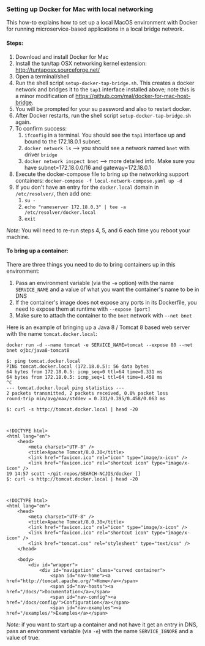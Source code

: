 ### Setting up Docker for Mac with local networking

This how-to explains how to set up a local MacOS environment with Docker for running microservice-based applications in a local
bridge network.

#### Steps:

1. Download and install Docker for Mac
1. Install the tun/tap OSX networking kernel extension: http://tuntaposx.sourceforge.net/
1. Open a terminal/shell
1. Run the shell script `setup-docker-tap-bridge.sh`.  This creates a docker network and bridges it to the `tap1` interface installed above; 
note this is a minor modification of https://github.com/mal/docker-for-mac-host-bridge.
1. You will be prompted for your su password and also to restart docker.
1. After Docker restarts, run the shell script `setup-docker-tap-bridge.sh` again.
1. To confirm success:
	1. `ifconfig` in a terminal.  You should see the `tap1` interface up and bound to the 172.18.0.1 subnet.
	1. `docker network ls` --> you should see a network named `bnet` with driver `bridge`
	1. `docker network inspect bnet` --> more detailed info.  Make sure you have subnet=172.18.0.0/16 and gateway=172.18.0.1
1. Execute the docker-compose file to bring up the networking support containers: `docker-compose -f local-network-compose.yaml up -d`
1. If you don't have an entry for the `docker.local` domain in `/etc/resolver/`, then add one:
	1. `su -`
	1. `echo "nameserver 172.18.0.3" | tee -a /etc/resolver/docker.local`
	1. `exit`

_Note:_ You will need to re-run steps 4, 5, and 6 each time you reboot your machine.

#### To bring up a container:

There are three things you need to do to bring containers up in this environment:

1. Pass an environment variable (via the `-e` option) with the name `SERVICE_NAME` and a value of what you want the container's name to be in DNS
1. If the container's image does not expose any ports in its Dockerfile, you need to expose them at runtime with `--expose [port]`
1. Make sure to attach the container to the `bnet` network with `--net bnet`

Here is an example of bringing up a Java 8 / Tomcat 8 based web server with the name `tomcat.docker.local`:

`docker run -d --name tomcat -e SERVICE_NAME=tomcat --expose 80 --net bnet ojbc/java8-tomcat8`

```
$: ping tomcat.docker.local
PING tomcat.docker.local (172.18.0.5): 56 data bytes
64 bytes from 172.18.0.5: icmp_seq=0 ttl=64 time=0.331 ms
64 bytes from 172.18.0.5: icmp_seq=1 ttl=64 time=0.458 ms
^C
--- tomcat.docker.local ping statistics ---
2 packets transmitted, 2 packets received, 0.0% packet loss
round-trip min/avg/max/stddev = 0.331/0.395/0.458/0.063 ms
```

```
$: curl -s http://tomcat.docker.local | head -20



<!DOCTYPE html>
<html lang="en">
    <head>
        <meta charset="UTF-8" />
        <title>Apache Tomcat/8.0.30</title>
        <link href="favicon.ico" rel="icon" type="image/x-icon" />
        <link href="favicon.ico" rel="shortcut icon" type="image/x-icon" />
19 14:57 scott ~/git-repos/SEARCH-NCJIS/docker []
$: curl -s http://tomcat.docker.local | head -20



<!DOCTYPE html>
<html lang="en">
    <head>
        <meta charset="UTF-8" />
        <title>Apache Tomcat/8.0.30</title>
        <link href="favicon.ico" rel="icon" type="image/x-icon" />
        <link href="favicon.ico" rel="shortcut icon" type="image/x-icon" />
        <link href="tomcat.css" rel="stylesheet" type="text/css" />
    </head>

    <body>
        <div id="wrapper">
            <div id="navigation" class="curved container">
                <span id="nav-home"><a href="http://tomcat.apache.org/">Home</a></span>
                <span id="nav-hosts"><a href="/docs/">Documentation</a></span>
                <span id="nav-config"><a href="/docs/config/">Configuration</a></span>
                <span id="nav-examples"><a href="/examples/">Examples</a></span>
```

_Note:_ if you want to start up a container and not have it get an entry in DNS, pass an environment variable (via `-e`) with the name `SERVICE_IGNORE` and a value of true.